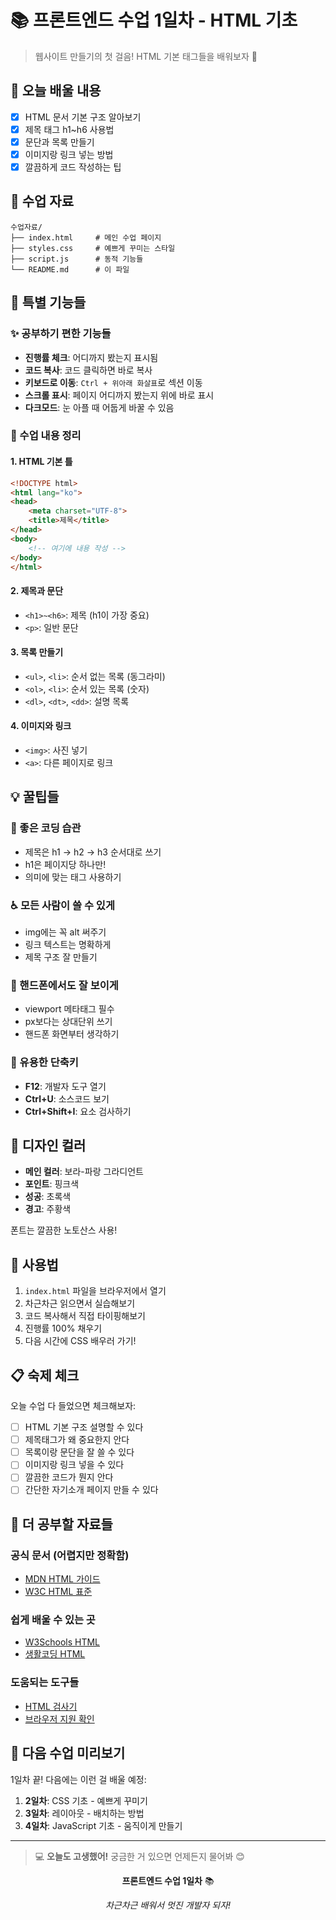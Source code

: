 # 📚 프론트엔드 수업 1일차 - HTML 기초

> 웹사이트 만들기의 첫 걸음! HTML 기본 태그들을 배워보자 💪

## 🎯 오늘 배울 내용

- [x] HTML 문서 기본 구조 알아보기
- [x] 제목 태그 h1~h6 사용법  
- [x] 문단과 목록 만들기
- [x] 이미지랑 링크 넣는 방법
- [x] 깔끔하게 코드 작성하는 팁

## 📁 수업 자료

```
수업자료/
├── index.html     # 메인 수업 페이지
├── styles.css     # 예쁘게 꾸미는 스타일
├── script.js      # 동적 기능들
└── README.md      # 이 파일
```

## 🚀 특별 기능들

### ✨ 공부하기 편한 기능들
- **진행률 체크**: 어디까지 봤는지 표시됨
- **코드 복사**: 코드 클릭하면 바로 복사
- **키보드로 이동**: `Ctrl + 위아래 화살표`로 섹션 이동
- **스크롤 표시**: 페이지 어디까지 봤는지 위에 바로 표시
- **다크모드**: 눈 아플 때 어둡게 바꿀 수 있음

### 📖 수업 내용 정리

#### 1. HTML 기본 틀
```html
<!DOCTYPE html>
<html lang="ko">
<head>
    <meta charset="UTF-8">
    <title>제목</title>
</head>
<body>
    <!-- 여기에 내용 작성 -->
</body>
</html>
```

#### 2. 제목과 문단
- `<h1>~<h6>`: 제목 (h1이 가장 중요)
- `<p>`: 일반 문단

#### 3. 목록 만들기
- `<ul>`, `<li>`: 순서 없는 목록 (동그라미)
- `<ol>`, `<li>`: 순서 있는 목록 (숫자)
- `<dl>`, `<dt>`, `<dd>`: 설명 목록

#### 4. 이미지와 링크
- `<img>`: 사진 넣기
- `<a>`: 다른 페이지로 링크

## 💡 꿀팁들

### 🎯 좋은 코딩 습관
- 제목은 h1 → h2 → h3 순서대로 쓰기
- h1은 페이지당 하나만!
- 의미에 맞는 태그 사용하기

### ♿ 모든 사람이 쓸 수 있게
- img에는 꼭 alt 써주기
- 링크 텍스트는 명확하게
- 제목 구조 잘 만들기

### 📱 핸드폰에서도 잘 보이게
- viewport 메타태그 필수
- px보다는 상대단위 쓰기
- 핸드폰 화면부터 생각하기

### 🔧 유용한 단축키
- **F12**: 개발자 도구 열기
- **Ctrl+U**: 소스코드 보기
- **Ctrl+Shift+I**: 요소 검사하기

## 🎨 디자인 컬러

- **메인 컬러**: 보라-파랑 그라디언트
- **포인트**: 핑크색
- **성공**: 초록색
- **경고**: 주황색

폰트는 깔끔한 노토산스 사용!

## 🚀 사용법

1. `index.html` 파일을 브라우저에서 열기
2. 차근차근 읽으면서 실습해보기
3. 코드 복사해서 직접 타이핑해보기
4. 진행률 100% 채우기
5. 다음 시간에 CSS 배우러 가기!

## 📋 숙제 체크

오늘 수업 다 들었으면 체크해보자:

- [ ] HTML 기본 구조 설명할 수 있다
- [ ] 제목태그가 왜 중요한지 안다
- [ ] 목록이랑 문단을 잘 쓸 수 있다
- [ ] 이미지랑 링크 넣을 수 있다
- [ ] 깔끔한 코드가 뭔지 안다
- [ ] 간단한 자기소개 페이지 만들 수 있다

## 🔗 더 공부할 자료들

### 공식 문서 (어렵지만 정확함)
- [MDN HTML 가이드](https://developer.mozilla.org/ko/docs/Web/HTML)
- [W3C HTML 표준](https://www.w3.org/TR/html52/)

### 쉽게 배울 수 있는 곳
- [W3Schools HTML](https://www.w3schools.com/html/)
- [생활코딩 HTML](https://opentutorials.org/course/3084)

### 도움되는 도구들
- [HTML 검사기](https://validator.w3.org/)
- [브라우저 지원 확인](https://caniuse.com/)

## 🎯 다음 수업 미리보기

1일차 끝! 다음에는 이런 걸 배울 예정:

1. **2일차**: CSS 기초 - 예쁘게 꾸미기
2. **3일차**: 레이아웃 - 배치하는 방법
3. **4일차**: JavaScript 기초 - 움직이게 만들기

---

> 💻 **오늘도 고생했어!** 궁금한 거 있으면 언제든지 물어봐 😊

<div align="center">

**프론트엔드 수업 1일차** 📚

*차근차근 배워서 멋진 개발자 되자!*

</div>